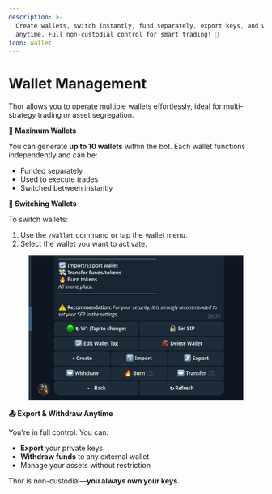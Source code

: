```yaml
---
description: >-
  Create wallets, switch instantly, fund separately, export keys, and withdraw
  anytime. Full non-custodial control for smart trading! 🔄
icon: wallet
---
```


# Wallet Management

Thor allows you to operate multiple wallets effortlessly, ideal for multi-strategy trading or asset segregation.

**🔢 Maximum Wallets**

You can generate **up to 10 wallets** within the bot. Each wallet functions independently and can be:

* Funded separately
* Used to execute trades
* Switched between instantly

**🔄 Switching Wallets**

To switch wallets:

1. Use the `/wallet` command or tap the wallet menu.
2. Select the wallet you want to activate.

<figure><img src="../../.gitbook/assets/wallet.png" alt=""><figcaption></figcaption></figure>

**📤 Export & Withdraw Anytime**

You're in full control. You can:

* **Export** your private keys
* **Withdraw funds** to any external wallet
* Manage your assets without restriction

Thor is non-custodial—**you always own your keys.**
